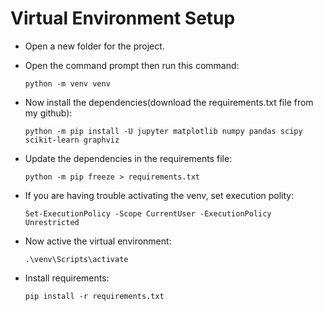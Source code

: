 # Virtual Environment Setup

* Open a new folder for the project.
* Open the command prompt then run this command:

  `python -m venv venv` 

* Now install the dependencies(download the requirements.txt file from my github):

  `python -m pip install -U jupyter matplotlib numpy pandas scipy scikit-learn graphviz`

* Update the dependencies in the requirements file:

  `python -m pip freeze > requirements.txt`

* If you are having trouble activating the venv, set execution polity:
  
  `Set-ExecutionPolicy -Scope CurrentUser -ExecutionPolicy Unrestricted`

* Now active the virtual environment:

  `.\venv\Scripts\activate`

* Install requirements:
  
  `pip install -r requirements.txt`
